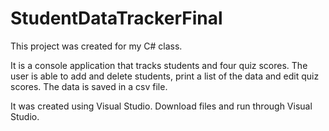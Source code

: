 # StudentDataTrackerFinal

This project was created for my C# class. 

It is a console application that tracks students and four quiz scores. The user is able to add and delete students, print a list of the data and edit quiz scores. The data is saved in a csv file.

It was created using Visual Studio. Download files and run through Visual Studio. 
